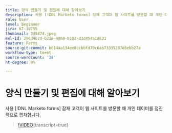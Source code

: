 ```yaml
---
title: 양식 만들기 및 편집에 대해 알아보기
description: 사용 [!DNL Marketo forms] 잠재 고객이 웹 사이트를 방문할 때 개인 데이터를 점진적으로 캡처합니다.
role: User
level: Beginner
jira: KT-10755
thumbnail: 345474.jpeg
exl-id: 296d462d-b21e-4868-b102-d3d454a1d633
feature: Forms
source-git-commit: b614aa134ee0ccbbfd70c6ab73339287d6ebb27a
workflow-type: tm+mt
source-wordcount: '36'
ht-degree: 0%

---
```


# 양식 만들기 및 편집에 대해 알아보기

사용 [!DNL Marketo forms] 잠재 고객이 웹 사이트를 방문할 때 개인 데이터를 점진적으로 캡처합니다.

>[!VIDEO](https://video.tv.adobe.com/v/345474/?quality=12&learn=on){transcript=true}

